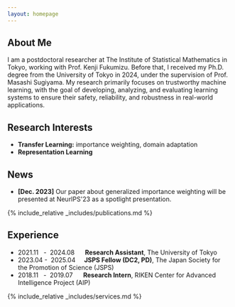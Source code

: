 ```yaml
---
layout: homepage
---
```


## About Me
I am a postdoctoral researcher at The Institute of Statistical Mathematics in Tokyo, working with Prof. Kenji Fukumizu. 
Before that, I received my Ph.D. degree from the University of Tokyo in 2024, under the supervision of Prof. Masashi Sugiyama. 
My research primarily focuses on trustworthy machine learning, with the goal of developing, analyzing, and evaluating learning systems to ensure their safety, reliability, and robustness in real-world applications.

## Research Interests

- **Transfer Learning:** importance weighting, domain adaptation
- **Representation Learning** 

## News

- **[Dec. 2023]** Our paper about generalized importance weighting will be presented at NeurIPS'23 as a spotlight presentation.

{% include_relative _includes/publications.md %}

## Experience
- 2021.11 &nbsp; - &nbsp;2024.08   &nbsp; &nbsp; &nbsp;**Research Assistant**, The University of Tokyo
- 2023.04&nbsp;-&nbsp;&nbsp;2025.04   &nbsp; &nbsp; **JSPS Fellow (DC2, PD)**, The Japan Society for the Promotion of Science (JSPS)
- 2018.11 &nbsp; - &nbsp;2019.07   &nbsp; &nbsp; &nbsp;**Research Intern**, RIKEN Center for Advanced Intelligence Project (AIP)  

{% include_relative _includes/services.md %}
